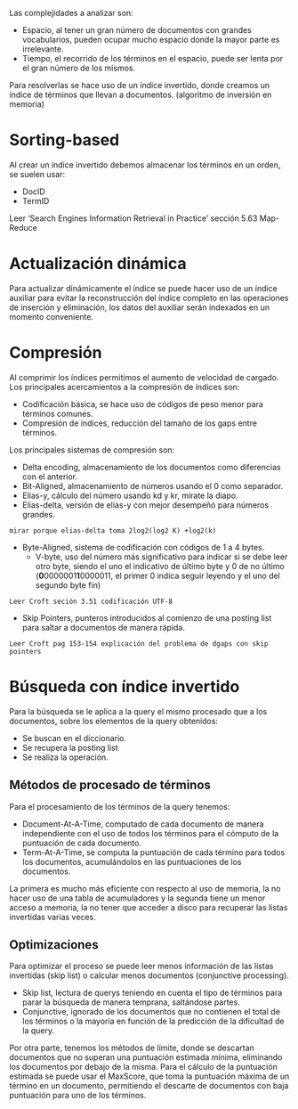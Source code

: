 Las complejidades a analizar son:
- Espacio, al tener un gran número de documentos con grandes vocabularios, pueden ocupar mucho espacio donde la mayor parte es irrelevante.
- Tiempo, el recorrido de los términos en el espacio, puede ser lenta por el gran número de los mismos.

Para resolverlas se hace uso de un índice invertido, donde creamos un índice de términos que llevan a documentos.
(algoritmo de inversión en memoria)
# Sorting-based
Al crear un índice invertido debemos almacenar los términos en un orden, se suelen usar:
- DocID
- TermID

Leer ‘Search Engines Information Retrieval in Practice’ sección 5.63 Map-Reduce
# Actualización dinámica
Para actualizar dinámicamente el índice se puede hacer uso de un índice auxiliar para evitar la reconstrucción del índice completo en las operaciones de inserción y eliminación, los datos del auxiliar serán indexados en un momento conveniente.
# Compresión
Al comprimir los índices permitimos el aumento de velocidad de cargado. Los principales acercamientos a la compresión de índices son:
- Codificación básica, se hace uso de códigos de peso menor para términos comunes.
- Compresión de índices, reducción del tamaño de los gaps entre términos.

Los principales sistemas de compresión son:
- Delta encoding, almacenamiento de los documentos como diferencias con el anterior.
- Bit-Aligned, almacenamiento de números usando el 0 como separador.
- Elias-y, cálculo del número usando kd y kr, mírate la diapo.
- Elias-delta, versión de elias-y con mejor desempeñó para números grandes.

```note!
mirar porque elias-delta toma 2log2(log2 K) +log2(k)
```

- Byte-Aligned, sistema de codificación con códigos de 1 a 4 bytes.
	- V-byte, uso del número más significativo para indicar si se debe leer otro byte, siendo el uno el indicativo de último byte y 0 de no último (**0**0000001**1**0000011, el primer 0 indica seguir leyendo y el uno del segundo byte fin)

```
Leer Croft seción 3.51 codificación UTF-8
```

- Skip Pointers, punteros introducidos al comienzo de una posting list para saltar a documentos de manera rápida.

```
Leer Croft pag 153-154 explicación del problema de dgaps con skip pointers
```

# Búsqueda con índice invertido
Para la búsqueda se le aplica a la query el mismo procesado que a los documentos, sobre los elementos de la query obtenidos:
- Se buscan en el diccionario.
- Se recupera la posting list
- Se realiza la operación.

## Métodos de procesado de términos
Para el procesamiento de los términos de la query tenemos:
- Document-At-A-Time, computado de cada documento de manera independiente con el uso de todos los términos para el cómputo de la puntuación de cada documento.
- Term-At-A-Time, se computa la puntuación de cada término para todos los documentos, acumulándolos en las puntuaciones de los documentos.

La primera es mucho más eficiente con respecto al uso de memoria, la no hacer uso de una tabla de acumuladores y la segunda tiene un menor acceso a memoria, la no tener que acceder a disco para recuperar las listas invertidas varias veces.
## Optimizaciones
Para optimizar el proceso se puede leer menos información de las listas invertidas (skip list) o calcular menos documentos (conjunctive processing).
- Skip list, lectura de querys teniendo en cuenta el tipo de términos para parar la búsqueda de manera temprana, saltándose partes.
- Conjunctive, ignorado de los documentos que no contienen el total de los términos o la mayoría en función de la predicción de la dificultad de la query.

Por otra parte, tenemos los métodos de límite, donde se descartan documentos que no superan una puntuación estimada mínima, eliminando los documentos por debajo de la misma. Para el cálculo de la puntuación estimada se puede usar el MaxScore, que toma la puntuación máxima de un término en un documento, permitiendo el descarte de documentos con baja puntuación para uno de los términos.
